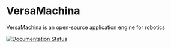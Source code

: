 # VersaMachina
VersaMachina is an open-source application engine for robotics

[![Documentation Status](https://readthedocs.org/projects/versamachina/badge/?version=latest)](https://versamachina.readthedocs.io/en/latest/?badge=latest)
